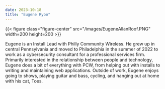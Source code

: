 ```yaml
---
date: 2023-10-18
title: "Eugene Ryoo"
---
```


{{< figure class="figure-center" src="/images/EugeneAllanRoof.PNG" width=200 height=200  >}}  

Eugene is an Install Lead with Philly Community Wireless. He grew up in central Pennsylvania and moved to Philadelphia in the summer of 2022 to work as a cybersecurity consultant for a professional services firm. Primarily interested in the relationship between people and technology, Eugene does a bit of everything with PCW, from helping out with installs to writing and maintaining web applications. Outside of work, Eugene enjoys going to shows, playing guitar and bass, cycling, and hanging out at home with his cat, Toes.
